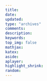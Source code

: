 ```yaml
---
title:
date:
updated:
type: "archives"
comments:
description:
keywords:
top_img: false
mathjax:
katex:
aside:
aplayer:
highlight_shrink:
random:
---
```

